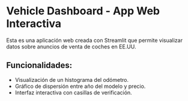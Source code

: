 # Vehicle Dashboard - App Web Interactiva

Esta es una aplicación web creada con Streamlit que permite visualizar datos sobre anuncios de venta de coches en EE.UU.

## Funcionalidades:
- Visualización de un histograma del odómetro.
- Gráfico de dispersión entre año del modelo y precio.
- Interfaz interactiva con casillas de verificación.